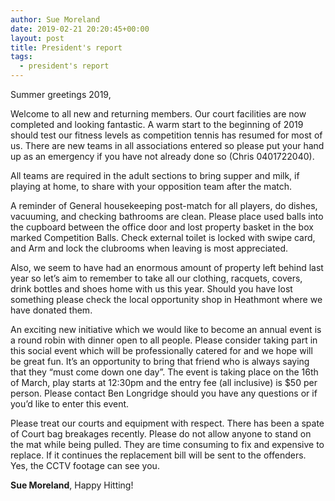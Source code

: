 ```yaml
---
author: Sue Moreland
date: 2019-02-21 20:20:45+00:00
layout: post
title: President's report
tags: 
  - president's report
---
```


Summer greetings 2019,  

Welcome to all new and returning members. Our court facilities are now completed and looking fantastic. A warm start to the beginning of 2019 should test our fitness levels as competition tennis has resumed for most of us. There are new teams in all associations entered so please put your hand up as an emergency if you have not already done so (Chris 0401722040).

All teams are required in the adult sections to bring supper and milk, if playing at home, to share with your opposition team after the match.

A reminder of General housekeeping post-match for all players, do dishes, vacuuming, and checking bathrooms are clean. Please place used balls into the cupboard between the office door and lost property basket in the box marked Competition Balls. Check external toilet is locked with swipe card, and Arm and lock the clubrooms when leaving is most appreciated.

Also, we seem to have had an enormous amount of property left behind last year so let’s aim to remember to take all our clothing, racquets, covers, drink bottles and shoes home with us this year. Should you have lost something please check the local opportunity shop in Heathmont where we have donated them.  

An exciting new initiative which we would like to become an annual event is a round robin with dinner open to all people. Please consider taking part in this social event which will be professionally catered for and we hope will be great fun. It’s an opportunity to bring that friend who is always saying that they “must come down one day”. The event is taking place on the 16th of March, play starts at 12:30pm and the entry fee (all inclusive) is $50 per person. Please contact Ben Longridge should you have any questions or if you’d like to enter this event.

Please treat our courts and equipment with respect. There has been a spate of Court bag breakages recently. Please do not allow anyone to stand on the mat while being pulled. They are time consuming to fix and expensive to replace. If it continues the replacement bill will be sent to the offenders. Yes, the CCTV footage can see you.

**Sue Moreland**, Happy Hitting!

